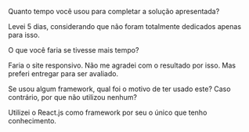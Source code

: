 Quanto tempo você usou para completar a solução apresentada?

Levei 5 dias, considerando que não foram totalmente dedicados apenas para isso.

O que você faria se tivesse mais tempo?

Faria o site responsivo. Não me agradei com o resultado por isso. Mas preferi entregar para ser avaliado.

Se usou algum framework, qual foi o motivo de ter usado este? Caso contrário, por que não utilizou nenhum?

Utilizei o React.js como framework por seu o único que tenho conhecimento.
